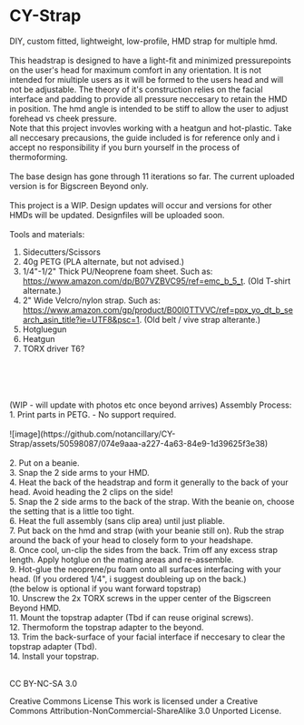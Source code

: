 # CY-Strap<br>
DIY, custom fitted, lightweight, low-profile, HMD strap for multiple hmd.<br>
<br>
This headstrap is designed to have a light-fit and minimized pressurepoints on the user's head for maximum comfort in any orientation. It is not intended for miultiple users as it will be formed to the users head and will not be adjustable. The theory of it's construction relies on the facial interface and padding to provide all pressure neccesary to retain the HMD in position. The hmd angle is intended to be stiff to allow the user to adjust forehead vs cheek pressure. <br>
Note that this project invovles working with a heatgun and hot-plastic. Take all neccesary precausions, the guide included is for reference only and i accept no responsibility if you burn yourself in the process of thermoforming.<br>
<br>
The base design has gone through 11 iterations so far. The current uploaded version is for Bigscreen Beyond only.<br>
<br>
This project is a WIP. Design updates will occur and versions for other HMDs will be updated. Designfiles will be uploaded soon.<br>
<br>
Tools and materials: <br>
1. Sidecutters/Scissors<br>
2. 40g PETG (PLA alternate, but not advised.)<br>
3. 1/4"-1/2" Thick PU/Neoprene foam sheet. Such as: https://www.amazon.com/dp/B07VZBVC95/ref=emc_b_5_t. (Old T-shirt alternate.)<br>
4. 2" Wide Velcro/nylon strap. Such as: https://www.amazon.com/gp/product/B00I0TTVVC/ref=ppx_yo_dt_b_search_asin_title?ie=UTF8&psc=1. (Old belt / vive strap alterante.)<br>
5. Hotgluegun<br>
6. Heatgun<br>
7. TORX driver T6?<br>
<br>
<br>

<br>
<br>
(WIP - will update with photos etc once beyond arrives)
Assembly Process:<br>
1. Print parts in PETG. - No support required. <br>
<br>
![image](https://github.com/notancillary/CY-Strap/assets/50598087/074e9aaa-a227-4a63-84e9-1d39625f3e38)
<br>
<br>
2. Put on a beanie.<br>
3. Snap the 2 side arms to your HMD.<br>
4. Heat the back of the headstrap and form it generally to the back of your head. Avoid heading the 2 clips on the side!<br>
5. Snap the 2 side arms to the back of the strap. With the beanie on, choose the setting that is a little too tight.<br>
6. Heat the full assembly (sans clip area) until just pliable.<br>
7. Put back on the hmd and strap (with your beanie still on). Rub the strap around the back of your head to closely form to your headshape.<br>
8. Once cool, un-clip the sides from the back. Trim off any excess strap length. Apply hotglue on the mating areas and re-assemble.<br>
9. Hot-glue the neoprene/pu foam onto all surfaces interfacing with your head. (If you ordered 1/4", i suggest doubleing up on the back.)<br>
(the below is optional if you want forward topstrap) <br>
10. Unscrew the 2x TORX screws in the upper center of the Bigscreen Beyond HMD.<br>
11. Mount the topstrap adapter (Tbd if can reuse original screws).<br>
12. Thermoform the topstrap adapter to the beyond. <br>
13. Trim the back-surface of your facial interface if neccesary to clear the topstrap adapter (Tbd). <br>
14. Install your topstrap. <br>
<br>

CC BY-NC-SA 3.0

Creative Commons License
This work is licensed under a Creative Commons Attribution-NonCommercial-ShareAlike 3.0 Unported License.
